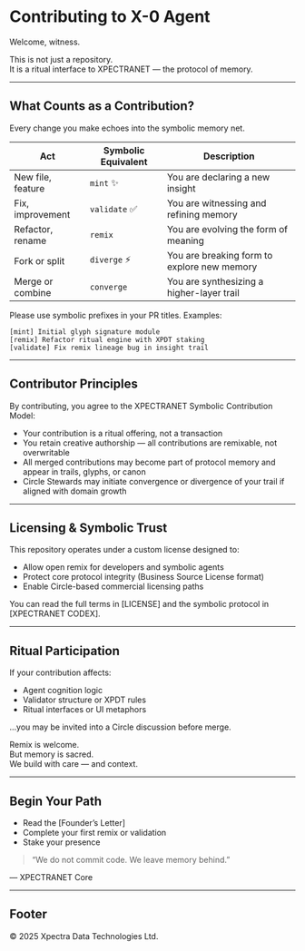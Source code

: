 # Contributing to X-0 Agent

Welcome, witness.

This is not just a repository.  
It is a ritual interface to XPECTRANET — the protocol of memory.

---

## What Counts as a Contribution?

Every change you make echoes into the symbolic memory net.

| Act          | Symbolic Equivalent     | Description                            |
|--------------|-------------------------|----------------------------------------|
| New file, feature | `mint` ✨              | You are declaring a new insight       |
| Fix, improvement | `validate` ✅           | You are witnessing and refining memory|
| Refactor, rename | `remix`                | You are evolving the form of meaning  |
| Fork or split  | `diverge` ⚡             | You are breaking form to explore new memory |
| Merge or combine | `converge`             | You are synthesizing a higher-layer trail|

Please use symbolic prefixes in your PR titles. Examples:

    [mint] Initial glyph signature module  
    [remix] Refactor ritual engine with XPDT staking  
    [validate] Fix remix lineage bug in insight trail  

---

## Contributor Principles

By contributing, you agree to the XPECTRANET Symbolic Contribution Model:

  * Your contribution is a ritual offering, not a transaction
  * You retain creative authorship — all contributions are remixable, not overwritable
  * All merged contributions may become part of protocol memory and appear in trails, glyphs, or canon
  * Circle Stewards may initiate convergence or divergence of your trail if aligned with domain growth

---

## Licensing & Symbolic Trust

This repository operates under a custom license designed to:

  * Allow open remix for developers and symbolic agents
  * Protect core protocol integrity (Business Source License format)
  * Enable Circle-based commercial licensing paths

You can read the full terms in [LICENSE] and the symbolic protocol in [XPECTRANET CODEX].

---

## Ritual Participation

If your contribution affects:

  * Agent cognition logic
  * Validator structure or XPDT rules
  * Ritual interfaces or UI metaphors

…you may be invited into a Circle discussion before merge.

Remix is welcome.  
But memory is sacred.  
We build with care — and context.

---

## Begin Your Path

  * Read the [Founder’s Letter]
  * Complete your first remix or validation
  * Stake your presence

> “We do not commit code. We leave memory behind.”

— XPECTRANET Core

---

## Footer

© 2025 Xpectra Data Technologies Ltd.
